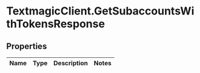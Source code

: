 # TextmagicClient.GetSubaccountsWithTokensResponse

## Properties
Name | Type | Description | Notes
------------ | ------------- | ------------- | -------------


